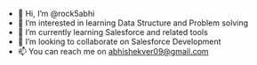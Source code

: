 - 👋 Hi, I’m @rock5abhi
- 👀 I’m interested in learning Data Structure and Problem solving
- 🌱 I’m currently learning Salesforce and related tools
- 💞️ I’m looking to collaborate on Salesforce Development
- 📫 You can reach me on abhishekver09@gmail.com

<!---
rock5abhi/rock5abhi is a ✨ special ✨ repository because its `README.md` (this file) appears on your GitHub profile.
You can click the Preview link to take a look at your changes.
--->
